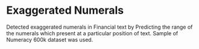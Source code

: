 # Exaggerated Numerals
Detected exaggerated numerals in Financial text by Predicting the range of the numerals which present at a particular position of text.
Sample of Numeracy 600k dataset was used.
